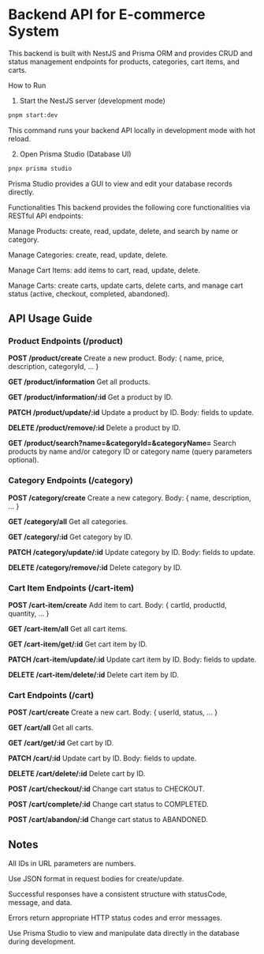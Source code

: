 # Backend API for E-commerce System
This backend is built with NestJS and Prisma ORM and provides CRUD and status management endpoints for products, categories, cart items, and carts.

How to Run
1. Start the NestJS server (development mode)
```bash
pnpm start:dev
```

This command runs your backend API locally in development mode with hot reload.

2. Open Prisma Studio (Database UI)
```bash
pnpx prisma studio
```
Prisma Studio provides a GUI to view and edit your database records directly.

Functionalities
This backend provides the following core functionalities via RESTful API endpoints:

Manage Products: create, read, update, delete, and search by name or category.

Manage Categories: create, read, update, delete.

Manage Cart Items: add items to cart, read, update, delete.

Manage Carts: create carts, update carts, delete carts, and manage cart status (active, checkout, completed, abandoned).

## API Usage Guide
### Product Endpoints **(/product)**

**POST /product/create**
Create a new product.
Body: { name, price, description, categoryId, ... }

**GET /product/information**
Get all products.

**GET /product/information/:id**
Get a product by ID.

**PATCH /product/update/:id**
Update a product by ID.
Body: fields to update.

**DELETE /product/remove/:id**
Delete a product by ID.

**GET /product/search?name=&categoryId=&categoryName=**
Search products by name and/or category ID or category name (query parameters optional).

### Category Endpoints **(/category)**

**POST /category/create**
Create a new category.
Body: { name, description, ... }

**GET /category/all**
Get all categories.

**GET /category/:id**
Get category by ID.

**PATCH /category/update/:id**
Update category by ID.
Body: fields to update.

**DELETE /category/remove/:id**
Delete category by ID.

### Cart Item Endpoints **(/cart-item)**

**POST /cart-item/create**
Add item to cart.
Body: { cartId, productId, quantity, ... }

**GET /cart-item/all**
Get all cart items.

**GET /cart-item/get/:id**
Get cart item by ID.

**PATCH /cart-item/update/:id**
Update cart item by ID.
Body: fields to update.

**DELETE /cart-item/delete/:id**
Delete cart item by ID.

### Cart Endpoints **(/cart)**

**POST /cart/create**
Create a new cart.
Body: { userId, status, ... }

**GET /cart/all**
Get all carts.

**GET /cart/get/:id**
Get cart by ID.

**PATCH /cart/:id**
Update cart by ID.
Body: fields to update.

**DELETE /cart/delete/:id**
Delete cart by ID.

**POST /cart/checkout/:id**
Change cart status to CHECKOUT.

**POST /cart/complete/:id**
Change cart status to COMPLETED.

**POST /cart/abandon/:id**
Change cart status to ABANDONED.

## **Notes**
All IDs in URL parameters are numbers.

Use JSON format in request bodies for create/update.

Successful responses have a consistent structure with statusCode, message, and data.

Errors return appropriate HTTP status codes and error messages.

Use Prisma Studio to view and manipulate data directly in the database during development.
